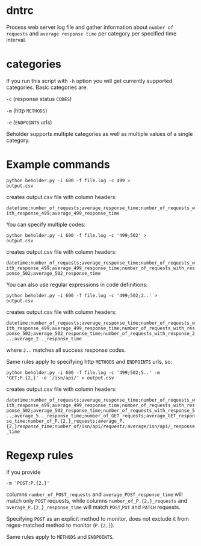 # dntrc
Process web server log file and gather information about `number of requests` and `average response time` per category per specified time interval.

# categories
If you run this script with `-h` option you will get currently supported categories. Basic categories are:

`-c` (response status `CODES`)

`-m` (http `METHODS`)

`-e` (`ENDPOINTS` urls)

Beholder supports multiple categories as well as multiple values of a single category.

# Example commands
<code>python beholder.py -i 600 -f file.log -c 499 > output.csv</code>

creates output.csv file with column headers:

<code>datetime;number_of_requests;average_response_time;number_of_requests_with_response_499;average_499_response_time</code>

You can specify multiple codes:

<code>python beholder.py -i 600 -f file.log -c '499;502' > output.csv</code>

creates output.csv file with column headers:

<code>datetime;number_of_requests;average_response_time;number_of_requests_with_response_499;average_499_response_time;number_of_requests_with_response_502;average_502_response_time</code>

You can also use regular expressions in code definitions:

<code>python beholder.py -i 600 -f file.log -c '499;502;2..' > output.csv</code>

creates output.csv file with column headers:

<code>datetime;number_of_requests;average_response_time;number_of_requests_with_response_499;average_499_response_time;number_of_requests_with_response_502;average_502_response_time;number_of_requests_with_response_2..;average_2.._response_time</code>

where `2..` matches all success response codes.

Same rules apply to specifying http `METHODS` and `ENDPOINTS` urls, so:

<code>python beholder.py -i 600 -f file.log -c '499;502;5..' -m 'GET;P.{2,}' -e '/isn/api/' > output.csv</code>

creates output.csv file with column headers:

<code>datetime;number_of_requests;average_response_time;number_of_requests_with_response_499;average_499_response_time;number_of_requests_with_response_502;average_502_response_time;number_of_requests_with_response_5..;average_5.._response_time;number_of_GET_requests;average_GET_response_time;number_of_P.{2,}_requests;average_P.{2,}_response_time;number_of_/isn/api/_requests;average_/isn/api/_response_time</code>

# Regexp rules
If you provide 

<code>-m 'POST;P.{2,}'</code> 

columns `number_of_POST_requests` and `average_POST_response_time` will match only `POST` requests, while columns `number_of_P.{2,}_requests` and `average_P.{2,}_response_time` will match `POST`,`PUT` and `PATCH` requests. 

Specifying `POST` as an explicit method to monitor, does not exclude it from regex-matched method to monitor (`P.{2,}`).

Same rules apply to `METHODS` and `ENDPOINTS`.
